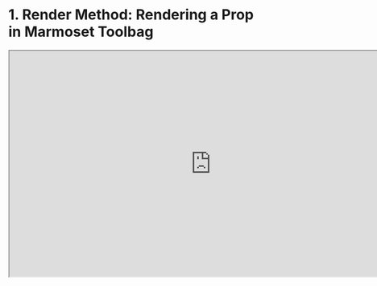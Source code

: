 # 1. Render Method: Rendering a Prop in Marmoset Toolbag

<p><iframe src="https://www.youtube.com/embed/BoKjmIywjIY?rel=0" width="800" height="450" allowfullscreen="allowfullscreen" allow="accelerometer; autoplay; clipboard-write; encrypted-media; gyroscope; picture-in-picture"></iframe></p>